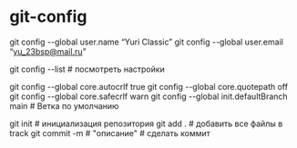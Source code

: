 # git-config

git config --global user.name “Yuri Classic”
git config --global user.email “yu_23bsp@mail.ru”

git config --list # посмотреть настройки

git config --global core.autocrlf true
git config --global core.quotepath off
git config --global core.safecrlf warn
git config --global init.defaultBranch main # Ветка по умолчанию

git init # инициализация репозитория
git add . # добавить все файлы в track
git commit -m # "описание" # сделать коммит